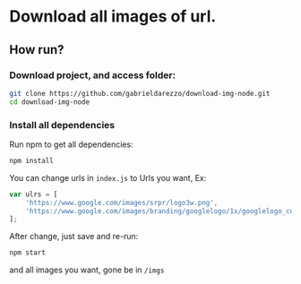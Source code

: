 # Download all images of url.  


## How run?  

### Download project, and access folder:   
```bash  
git clone https://github.com/gabrieldarezzo/download-img-node.git
cd download-img-node
```   



### Install all dependencies   
Run npm to get all dependencies:  
```bash
npm install
```  

You can change urls in `index.js` to Urls you want, Ex:  
```js
var ulrs = [
    'https://www.google.com/images/srpr/logo3w.png',
    'https://www.google.com/images/branding/googlelogo/1x/googlelogo_color_150x54dp.png',
];
```  

After change, just save and re-run:
```bash
npm start
```  

and all images you want, gone be in `/imgs`
